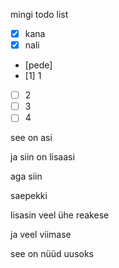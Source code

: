 mingi todo list

- [x] kana
- [x] nali
- [pede]
- [1] 1
- [ ] 2
- [ ] 3
- [ ] 4

see on asi

ja siin on lisaasi

aga
siin

saepekki

lisasin veel ühe reakese

ja veel viimase

see on nüüd uusoks
